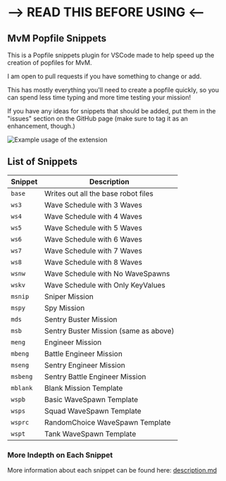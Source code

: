 # --> READ THIS BEFORE USING <-- #

## MvM Popfile Snippets
This is a Popfile snippets plugin for VSCode made to help speed up the creation of popfiles for MvM.

I am open to pull requests if you have something to change or add.

This has mostly everything you'll need to create a popfile quickly, so you can spend less time typing and more time testing your mission!

If you have any ideas for snippets that should be added, put them in the "issues" section on the GitHub page (make sure to tag it as an enhancement, though.)

![Example usage of the extension](images/example_usage.gif)

## List of Snippets
| Snippet    | Description                             |
| -------    | ----------------------------------------|
| `base`     | Writes out all the base robot files     |
| `ws3`      | Wave Schedule with 3 Waves              |
| `ws4`      | Wave Schedule with 4 Waves              |
| `ws5`      | Wave Schedule with 5 Waves              |
| `ws6`      | Wave Schedule with 6 Waves              |
| `ws7`      | Wave Schedule with 7 Waves              |
| `ws8`      | Wave Schedule with 8 Waves              |
| `wsnw`     | Wave Schedule with No WaveSpawns        |
| `wskv`     | Wave Schedule with Only KeyValues       |
| `msnip`    | Sniper Mission                          |
| `mspy`     | Spy Mission                             |
| `mds`      | Sentry Buster Mission                   |
| `msb`      | Sentry Buster Mission (same as above)   |
| `meng`     | Engineer Mission                        |
| `mbeng`    | Battle Engineer Mission                 |
| `mseng`    | Sentry Engineer Mission                 |
| `msbeng`   | Sentry Battle Engineer Mission          |
| `mblank`   | Blank Mission Template                  |
| `wspb`     | Basic WaveSpawn Template                |
| `wsps`     | Squad WaveSpawn Template                |
| `wsprc`    | RandomChoice WaveSpawn Template         |
| `wspt`     | Tank WaveSpawn Template                 |

### More Indepth on Each Snippet
More information about each snippet can be found here: [description.md](https://github.com/xyantoaster/xyantoaster-popfile-snippets/blob/main/description.md)

